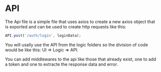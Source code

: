 # API

The Api file is a simple file that uses axios to create a new axios object
that is exported and can be used to create http requests like this:

```javascript
API.post('/auth/login', loginData);
```

You will usally use the API from the logic folders so the division of code
would be like this: UI => Logic => API.

You can add middlewares to the api like those that already exist, one to add a token
and one to extracte the response data and error.
